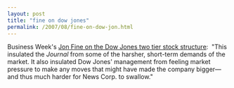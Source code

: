 ```yaml
---
layout: post
title: "fine on dow jones"
permalink: /2007/08/fine-on-dow-jon.html
---
```


<p>Business Week's <a href="http://www.businessweek.com/bwdaily/dnflash/content/jul2007/db20070731_958925.htm">Jon Fine on the Dow Jones two tier stock structure</a>:&nbsp; &quot;This insulated the <cite>Journal</cite> from some of the harsher,
short-term demands of the market. It also insulated Dow Jones'
management from feeling market pressure to make any moves that might
have made the company bigger—and thus much harder for News Corp. to
swallow.&quot;</p>



